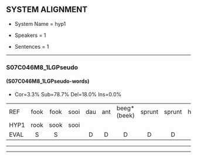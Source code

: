 
## SYSTEM ALIGNMENT

- System Name = hyp1

- Speakers = 1

- Sentences = 1

---

### S07C046M8_1LGPseudo

#### (S07C046M8_1LGPseudo-words)

- Cor=3.3%	Sub=78.7%	Del=18.0%	Ins=0.0%

|  |  |  |  |  |  |  |  |  |  |  |  |  |  |  |  |  |  |  |  |  |  |  |  |  |  |  |  |  |  |  |  |  |  |  |  |  |  |  |  |  |  |  |  |  |  |  |  |  |  |  |  |  |  |  |  |  |  |  |  |  |  |
|:--- |:---:|:---:|:---:|:---:|:---:|:---:|:---:|:---:|:---:|:---:|:---:|:---:|:---:|:---:|:---:|:---:|:---:|:---:|:---:|:---:|:---:|:---:|:---:|:---:|:---:|:---:|:---:|:---:|:---:|:---:|:---:|:---:|:---:|:---:|:---:|:---:|:---:|:---:|:---:|:---:|:---:|:---:|:---:|:---:|:---:|:---:|:---:|:---:|:---:|:---:|:---:|:---:|:---:|:---:|:---:|:---:|:---:|:---:|:---:|:---:|:---:|
| REF | fook | fook | sooi | dau | ant | beeg*(beek) | sprunt | sprunt | hool | larst | vout | vout | zwoei | * | zwoei | fam | fam | rachts | vaap | vaap | sprieuw*(spreeuw) | keng*(ken) | swoers | swoers | * | doer*(doe) | doer | plirt | plirt | jien*(jij) | blard | guul | * | hoekt | neeuw*(nieuw) | noork | noork | vid | zans | leum | * | * | haans*(haas) | * | *(hans) | spaai | sjalt | heik | sank | roen | frijk | eem*(meer) | schard | grek | grek | * | * | dron | snaaf | snaaf | stuid |
| HYP1 | rook | sook | sooi |  |  |  |  |  |  | dal | ond | mek | is | spprut | ho | la | st | vvald | zo | fameg | vasspereel | en | oe | zoors | do | do | le | kleert | ii | blart | ge | gelt | hoe | t | niew | ork | vit | zant | nu | n | ha | a | hams | spay | ss | ja | hot | gek | stan | roen |  |  |  |  |  | srijk | meer | s | sia | gruigedroom | ut |
| EVAL | S | S |  | D | D | D | D | D | D | S | S | S | S | S | S | S | S | S | S | S | S | S | S | S | S | S | S | S | S | S | S | S | S | S | S | S | S | S | S | S | S | S | S | S | S | S | S | S | S |  | D | D | D | D | D | S | S | S | S | S | S |
---

---
